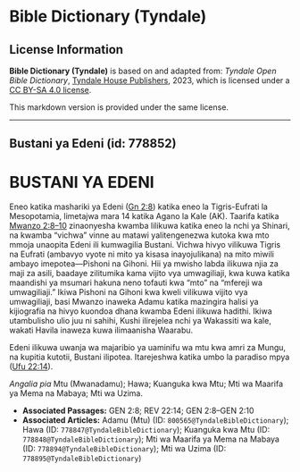 # Bible Dictionary (Tyndale)

## License Information

**Bible Dictionary (Tyndale)** is based on and adapted from: _Tyndale Open Bible Dictionary_, [Tyndale House Publishers](https://tyndaleopenresources.com/), 2023, which is licensed under a [CC BY-SA 4.0 license](https://creativecommons.org/licenses/by-sa/4.0/legalcode.en).

This markdown version is provided under the same license.



--------------------------------

## Bustani ya Edeni (id: 778852)

BUSTANI YA EDENI
================

Eneo katika mashariki ya Edeni ([Gn 2:8](https://ref.ly/Gen2:8)) katika eneo la Tigris\-Eufrati la Mesopotamia, limetajwa mara 14 katika Agano la Kale (AK). Taarifa katika [Mwanzo 2:8–10](https://ref.ly/Gen2:8-Gen2:10) zinaonyesha kwamba lilikuwa katika eneo la nchi ya Shinari, na kwamba “vichwa” vinne au matawi yalitengenezwa kutoka kwa mto mmoja unaopita Edeni ili kumwagilia Bustani. Vichwa hivyo vilikuwa Tigris na Eufrati (ambavyo vyote ni mito ya kisasa inayojulikana) na mito miwili ambayo imepotea—Pishoni na Gihoni. Hii ya mwisho labda ilikuwa njia za maji za asili, baadaye zilitumika kama vijito vya umwagiliaji, kwa kuwa katika maandishi ya msumari hakuna neno tofauti kwa “mto” na “mfereji wa umwagiliaji.” Ikiwa Pishoni na Gihoni kwa kweli vilikuwa vijito vya umwagiliaji, basi Mwanzo inaweka Adamu katika mazingira halisi ya kijiografia na hivyo kuondoa dhana kwamba Edeni ilikuwa hadithi. Ikiwa utambulisho ulio juu ni sahihi, Kushi ilirejelea nchi ya Wakassiti wa kale, wakati Havila inaweza kuwa ilimaanisha Waarabu.

Edeni ilikuwa uwanja wa majaribio ya uaminifu wa mtu kwa amri za Mungu, na kupitia kutotii, Bustani ilipotea. Itarejeshwa katika umbo la paradiso mpya ([Ufu 22:14](https://ref.ly/Rev22:14)).

*Angalia pia* Mtu (Mwanadamu); Hawa; Kuanguka kwa Mtu; Mti wa Maarifa ya Mema na Mabaya; Mti wa Uzima.

* **Associated Passages:** GEN 2:8; REV 22:14; GEN 2:8–GEN 2:10
* **Associated Articles:** Adamu (Mtu) (ID: `800565@TyndaleBibleDictionary`); Hawa (ID: `778847@TyndaleBibleDictionary`); Kuanguka kwa Mtu (ID: `778848@TyndaleBibleDictionary`); Mti wa Maarifa ya Mema na Mabaya (ID: `778894@TyndaleBibleDictionary`); Mti wa Uzima (ID: `778895@TyndaleBibleDictionary`)

